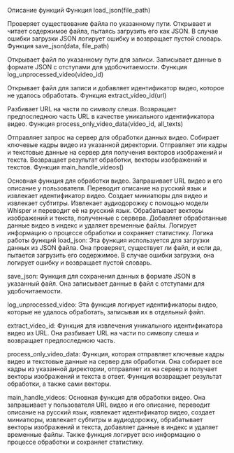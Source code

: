 Описание функций
Функция load_json(file_path)

Проверяет существование файла по указанному пути.
Открывает и читает содержимое файла, пытаясь загрузить его как JSON.
В случае ошибки загрузки JSON логирует ошибку и возвращает пустой словарь.
Функция save_json(data, file_path)

Открывает файл по указанному пути для записи.
Записывает данные в формате JSON с отступами для удобочитаемости.
Функция log_unprocessed_video(video_id)

Открывает файл для записи и добавляет идентификатор видео, которое не удалось обработать.
Функция extract_video_id(url)

Разбивает URL на части по символу слеша.
Возвращает предпоследнюю часть URL в качестве уникального идентификатора видео.
Функция process_only_video_data(video_id, all_texts)

Отправляет запрос на сервер для обработки данных видео.
Собирает ключевые кадры видео из указанной директории.
Отправляет эти кадры и текстовые данные на сервер для получения векторов изображений и текста.
Возвращает результат обработки, векторы изображений и текстов.
Функция main_handle_videos()

Основная функция для обработки видео.
Запрашивает URL видео и его описание у пользователя.
Переводит описание на русский язык и извлекает идентификатор видео.
Создает миниатюры для видео и извлекает субтитры.
Извлекает аудиодорожку с помощью модели Whisper и переводит её на русский язык.
Обрабатывает векторы изображений и текста, полученные с сервера.
Добавляет обработанные данные видео в индекс и удаляет временные файлы.
Логирует информацию о процессе обработки и сохраняет статистику.
Логика работы функций
load_json: Эта функция используется для загрузки данных из JSON файла. Она проверяет, существует ли файл, и если да, пытается загрузить его содержимое. В случае ошибки загрузки, она логирует ошибку и возвращает пустой словарь.

save_json: Функция для сохранения данных в формате JSON в указанный файл. Она записывает данные в файл с отступами для удобочитаемости.

log_unprocessed_video: Эта функция логирует идентификаторы видео, которые не удалось обработать, записывая их в отдельный файл.

extract_video_id: Функция для извлечения уникального идентификатора видео из URL. Она разбивает URL на части по символу слеша и возвращает предпоследнюю часть.

process_only_video_data: Функция, которая отправляет ключевые кадры видео и текстовые данные на сервер для обработки. Она собирает все кадры из указанной директории, отправляет их на сервер и получает векторы изображений и текста в ответ. Функция возвращает результат обработки, а также сами векторы.

main_handle_videos: Основная функция для обработки видео. Она запрашивает у пользователя URL видео и его описание, переводит описание на русский язык, извлекает идентификатор видео, создает миниатюры, извлекает субтитры и аудиодорожку, обрабатывает векторы изображений и текста, добавляет данные в индекс и удаляет временные файлы. Также функция логирует всю информацию о процессе обработки и сохраняет статистику.